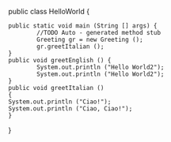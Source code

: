 
public class HelloWorld {

    public static void main (String [] args) {
            //TODO Auto - generated method stub
            Greeting gr = new Greeting ();
            gr.greetItalian ();
    }
    public void greetEnglish () {
            System.out.println ("Hello World2");
            System.out.println ("Hello World2");
    }
    public void greetItalian ()
    {
    System.out.println ("Ciao!");
    System.out.println ("Ciao, Ciao!");
    }
}
